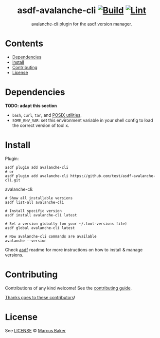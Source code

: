 <div align="center">

# asdf-avalanche-cli [![Build](https://github.com/test/asdf-avalanche-cli/actions/workflows/build.yml/badge.svg)](https://github.com/test/asdf-avalanche-cli/actions/workflows/build.yml) [![Lint](https://github.com/test/asdf-avalanche-cli/actions/workflows/lint.yml/badge.svg)](https://github.com/test/asdf-avalanche-cli/actions/workflows/lint.yml)

[avalanche-cli](https://github.com/ava-labs/avalanche-cli) plugin for the [asdf version manager](https://asdf-vm.com).

</div>

# Contents

- [Dependencies](#dependencies)
- [Install](#install)
- [Contributing](#contributing)
- [License](#license)

# Dependencies

**TODO: adapt this section**

- `bash`, `curl`, `tar`, and [POSIX utilities](https://pubs.opengroup.org/onlinepubs/9699919799/idx/utilities.html).
- `SOME_ENV_VAR`: set this environment variable in your shell config to load the correct version of tool x.

# Install

Plugin:

```shell
asdf plugin add avalanche-cli
# or
asdf plugin add avalanche-cli https://github.com/test/asdf-avalanche-cli.git
```

avalanche-cli:

```shell
# Show all installable versions
asdf list-all avalanche-cli

# Install specific version
asdf install avalanche-cli latest

# Set a version globally (on your ~/.tool-versions file)
asdf global avalanche-cli latest

# Now avalanche-cli commands are available
avalanche --version
```

Check [asdf](https://github.com/asdf-vm/asdf) readme for more instructions on how to
install & manage versions.

# Contributing

Contributions of any kind welcome! See the [contributing guide](contributing.md).

[Thanks goes to these contributors](https://github.com/test/asdf-avalanche-cli/graphs/contributors)!

# License

See [LICENSE](LICENSE) © [Marcus Baker](https://github.com/test/)
